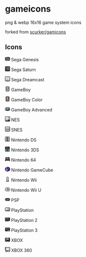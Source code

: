 # gameicons

png & webp 16x16 game system icons

forked from [scurker/gamicons](https://github.com/scurker/gamicons)

## Icons

![Sega Genesis](/icons/gen.png)     Sega Genesis

![Sega Saturn](/icons/sat.png)      Sega Saturn

![Sega Dreamcast](/icons/dc.png)    Sega Dreamcast

![GameBoy](/icons/gb.png)           GameBoy

![GameBoy Color](/icons/gbc.png)    GameBoy Color

![GameBoy Advanced](/icons/gba.png) GameBoy Advanced

![NES](/icons/nes.png)              NES

![SNES](/icons/snes.png)            SNES

![Nintendo DS](/icons/ds.png)       Nintendo DS

![Nintendo 3DS](/icons/3ds.png)     Nintendo 3DS

![Nintendo 64](/icons/n64.png)      Nintendo 64

![Nintendo GameCube](/icons/gcn.png) Nintendo GameCube

![Nintendo Wii](/icons/wii.png)     Nintendo Wii

![Nintendo Wii](/icons/wiiu.png)    Nintendo Wii U

![PlayStation Portable](/icons/psp.png) PSP

![PlayStation](/icons/psx.png)      PlayStation

![PlayStation 2](/icons/ps2.png)    PlayStation 2

![PlayStation 3](/icons/ps3.png)    PlayStation 3

![XBOX](/icons/xbox.png)            XBOX

![XBOX 360](/icons/360.png)         XBOX 360
